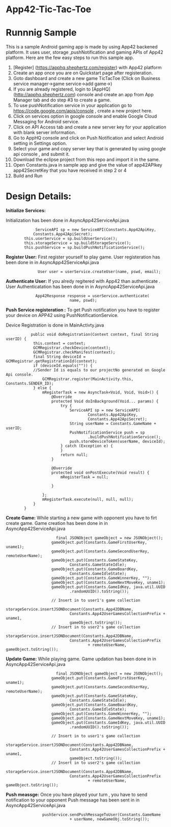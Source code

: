 App42-Tic-Tac-Toe
===========================

# Runnnig Sample

This is a sample Android gaming app is made by using App42 backened platform. It uses user, storage ,pushNotification and gaming APIs of App42 platform. 
Here are the few easy steps to run this sample app.


1. [Register] (https://apphq.shephertz.com/register) with App42 platform
2. Create an app once you are on Quickstart page after registeration.
3. Goto dashboard and create a new game TicTacToe (Click on Business service manager->game service->add game->)
4. If you are already registered, login to [AppHQ] (http://apphq.shephertz.com) console and create an app from App Manager tab and do step #3 to create a game.
5. To use pushNotification service in your application go to https://code.google.com/apis/console , create a new project here.
6. Click on services option in google console and enable Google Cloud Messaging for Android service.
7. Click on API Access tab and create a new server key for your application with blank server information.
8. Go to AppHQ console and click on Push Notification and select Android setting in Settings option.
9. Select your game and copy server key that is generated by using google api console , and submit it.
10. Download the eclipse project from this repo and import it in the same.
11. Open Constants.java in sample app and give the value of app42APIkey app42SecretKey that you have received in step 2 or 4
12. Build and Run 



# Design Details:

__Initialize Services:__

Initialization has been done in AsyncApp42ServiceApi.java

```
             ServiceAPI sp = new ServiceAPI(Constants.App42ApiKey,
  			Constants.App42ApiSecret);
		this.userService = sp.buildUserService();
		this.storageService = sp.buildStorageService();
		this.pushService = sp.buildPushNotificationService();
```

__Register User:__ First register yourself to play game.
 User registeration has been done in in AsyncApp42ServiceApi.java

```
              User user = userService.createUser(name, pswd, email);
```
__Authenticate User:__ If you alredy regitered with App42 than authenticate .
 User Authenticatation has been done in in AsyncApp42ServiceApi.java

```
             App42Response response = userService.authenticate(
							name, pswd);
```
__Push Service registeration :__ To get Push notification you have to register your device on APP42 using PushNotificationService.

Device Registration is done in MainActivty.java

```
           public void doRegistration(Context context, final String userID) {
			this.context = context;
			GCMRegistrar.checkDevice(context);
			GCMRegistrar.checkManifest(context);
			final String deviceId = GCMRegistrar.getRegistrationId(context);
			if (deviceId.equals("")) {
			//Sender Id is equals to our projectNo generated on Google Api console. 
				GCMRegistrar.register(MainActivity.this, Constants.SENDER_ID);
			} else {
				mRegisterTask = new AsyncTask<Void, Void, Void>() {
					@Override
					protected Void doInBackground(Void... params) {
						try {
							ServiceAPI sp = new ServiceAPI(
									Constants.App42ApiKey,
									Constants.App42ApiSecret);
							String userName = Constants.GameName + userID;
							PushNotificationService push = sp
									.buildPushNotificationService();
							push.storeDeviceToken(userName, deviceId);
						} catch (Exception e) {
						}
						return null;
					}

					@Override
					protected void onPostExecute(Void result) {
						mRegisterTask = null;

					}

				};
				mRegisterTask.execute(null, null, null);
			}
		}
```


__Create Game:__ While starting a new game with opponent you have to firt create game.
 Game creation has been done in in AsyncApp42ServiceApi.java
```
                      final JSONObject gameObject = new JSONObject();
					gameObject.put(Constants.GameFirstUserKey, uname1);
					gameObject.put(Constants.GameSecondUserKey, remoteUserName);
					gameObject.put(Constants.GameStateKey,
							Constants.GameStateIdle);
					gameObject.put(Constants.GameBoardKey,
							Constants.GameIdleState);
					gameObject.put(Constants.GameWinnerKey, "");
					gameObject.put(Constants.GameNextMoveKey, uname1);
					gameObject.put(Constants.GameIdKey, java.util.UUID
							.randomUUID().toString());

					// Insert in to user1's game collection
					storageService.insertJSONDocument(Constants.App42DBName,
							Constants.App42UserGamesCollectionPrefix + uname1,
							gameObject.toString());
					// Insert in to user2's game collection
					storageService.insertJSONDocument(Constants.App42DBName,
							Constants.App42UserGamesCollectionPrefix
									+ remoteUserName, gameObject.toString());
```

__Update Game:__ While playing game.
 Game updation has been done in in AsyncApp42ServiceApi.java
```
                      final JSONObject gameObject = new JSONObject();
					gameObject.put(Constants.GameFirstUserKey, uname1);
					gameObject.put(Constants.GameSecondUserKey, remoteUserName);
					gameObject.put(Constants.GameStateKey,
							Constants.GameStateIdle);
					gameObject.put(Constants.GameBoardKey,
							Constants.GameIdleState);
					gameObject.put(Constants.GameWinnerKey, "");
					gameObject.put(Constants.GameNextMoveKey, uname1);
					gameObject.put(Constants.GameIdKey, java.util.UUID
							.randomUUID().toString());

					// Insert in to user1's game collection
					storageService.insertJSONDocument(Constants.App42DBName,
							Constants.App42UserGamesCollectionPrefix + uname1,
							gameObject.toString());
					// Insert in to user2's game collection
					storageService.insertJSONDocument(Constants.App42DBName,
							Constants.App42UserGamesCollectionPrefix
									+ remoteUserName, gameObject.toString());
```

__Push meassge:__ Once you have played your turn , you have to send notification to your opponent
 Push message has been sent in in AsyncApp42ServiceApi.java

```
            	pushService.sendPushMessageToUser(Constants.GameName
							+ userName, newGameObj.toString());
```
